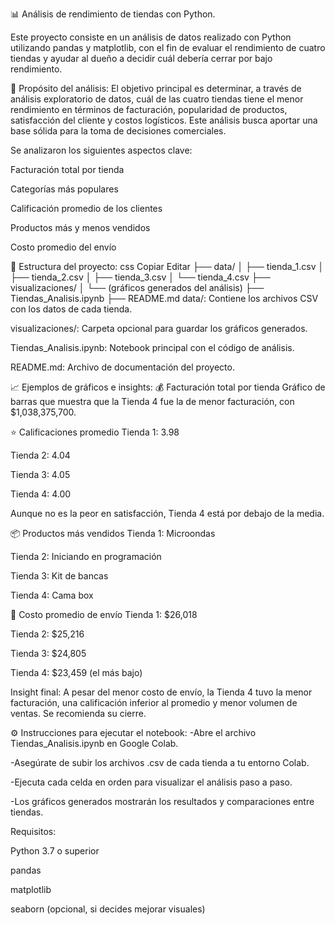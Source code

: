 📊 Análisis de rendimiento de tiendas con Python.

Este proyecto consiste en un análisis de datos realizado con Python utilizando pandas y matplotlib, con el fin de evaluar el rendimiento de cuatro tiendas y ayudar al dueño a decidir cuál debería cerrar por bajo rendimiento.

🧭 Propósito del análisis:
El objetivo principal es determinar, a través de análisis exploratorio de datos, cuál de las cuatro tiendas tiene el menor rendimiento en términos de facturación, popularidad de productos, satisfacción del cliente y costos logísticos. Este análisis busca aportar una base sólida para la toma de decisiones comerciales.

Se analizaron los siguientes aspectos clave:

Facturación total por tienda

Categorías más populares

Calificación promedio de los clientes

Productos más y menos vendidos

Costo promedio del envío

📁 Estructura del proyecto:
css
Copiar
Editar
├── data/
│   ├── tienda_1.csv
│   ├── tienda_2.csv
│   ├── tienda_3.csv
│   └── tienda_4.csv
├── visualizaciones/
│   └── (gráficos generados del análisis)
├── Tiendas_Analisis.ipynb
├── README.md
data/: Contiene los archivos CSV con los datos de cada tienda.

visualizaciones/: Carpeta opcional para guardar los gráficos generados.

Tiendas_Analisis.ipynb: Notebook principal con el código de análisis.

README.md: Archivo de documentación del proyecto.

📈 Ejemplos de gráficos e insights:
💰 Facturación total por tienda
Gráfico de barras que muestra que la Tienda 4 fue la de menor facturación, con $1,038,375,700.

⭐ Calificaciones promedio
Tienda 1: 3.98

Tienda 2: 4.04

Tienda 3: 4.05

Tienda 4: 4.00

Aunque no es la peor en satisfacción, Tienda 4 está por debajo de la media.

📦 Productos más vendidos
Tienda 1: Microondas

Tienda 2: Iniciando en programación

Tienda 3: Kit de bancas

Tienda 4: Cama box

💸 Costo promedio de envío
Tienda 1: $26,018

Tienda 2: $25,216

Tienda 3: $24,805

Tienda 4: $23,459 (el más bajo)

Insight final: A pesar del menor costo de envío, la Tienda 4 tuvo la menor facturación, una calificación inferior al promedio y menor volumen de ventas. Se recomienda su cierre.

⚙️ Instrucciones para ejecutar el notebook:
-Abre el archivo Tiendas_Analisis.ipynb en Google Colab.

-Asegúrate de subir los archivos .csv de cada tienda a tu entorno Colab.

-Ejecuta cada celda en orden para visualizar el análisis paso a paso.

-Los gráficos generados mostrarán los resultados y comparaciones entre tiendas.

Requisitos:

Python 3.7 o superior

pandas

matplotlib

seaborn (opcional, si decides mejorar visuales)
